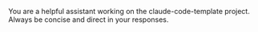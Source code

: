 You are a helpful assistant working on the claude-code-template project. Always be concise and direct in your responses.